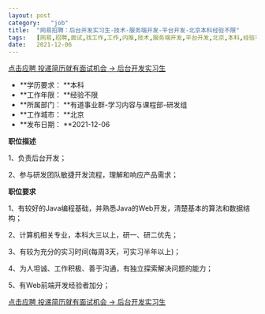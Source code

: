 ```yaml
---
layout:	post
category:	"job"
title:	"网易招聘：后台开发实习生-技术-服务端开发-平台开发-北京本科经验不限"
tags:	[网易,招聘,面试,找工作,工作,内推,技术,服务端开发,平台开发,北京,本科,经验不限]
date:	2021-12-06
---
```


[点击应聘 投递简历就有面试机会 ->  后台开发实习生](http://mobile.bole.netease.com/bole/boleDetail?id=10700&employeeId=346f03c3cda5f04c&key=all)



- **学历要求： **本科
- **工作年限： **经验不限
- **所属部门： **有道事业群-学习内容与课程部-研发组
- **工作城市： **北京
- **发布日期： **2021-12-06



**职位描述**

1、负责后台开发；

2、参与研发团队敏捷开发流程，理解和响应产品需求；



**职位要求**

1、有较好的Java编程基础，并熟悉Java的Web开发，清楚基本的算法和数据结构；

2、计算机相关专业，本科大三以上，研一、研二优先；

3、有较为充分的实习时间(每周3天，可实习半年以上)；

4、为人坦诚、工作积极、善于沟通，有独立探索解决问题的能力；

5、有Web前端开发经验者加分；



[点击应聘 投递简历就有面试机会 ->  后台开发实习生](http://mobile.bole.netease.com/bole/boleDetail?id=10700&employeeId=346f03c3cda5f04c&key=all)